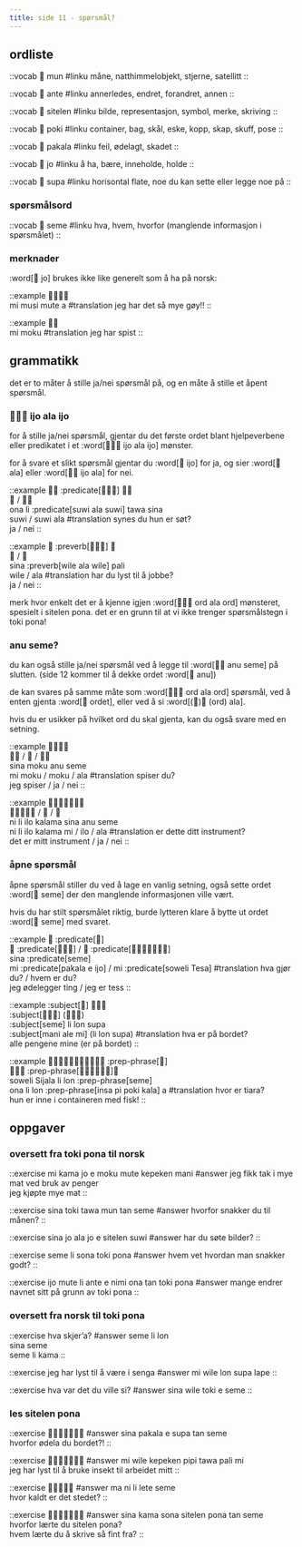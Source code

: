 ```yaml
---
title: side 11 - spørsmål? 
---
```

## ordliste

::vocab
󱤺 mun
#linku
måne, natthimmelobjekt, stjerne, satellitt
::

::vocab
󱤆 ante
#linku
annerledes, endret, forandret, annen
::

::vocab
󱥠 sitelen
#linku
bilde, representasjon, symbol, merke, skriving
::

::vocab
󱥓 poki
#linku
container, bag, skål, eske, kopp, skap, skuff, pose
::

::vocab
󱥈 pakala
#linku
feil, ødelagt, skadet
::

::vocab
󱤓 jo
#linku
å ha, bære, inneholde, holde
::

::vocab
󱥥 supa
#linku
horisontal flate, noe du kan sette eller legge noe på
::

### spørsmålsord

::vocab
󱥙 seme
#linku
hva, hvem, hvorfor (manglende informasjon i spørsmålet)
::

### merknader

:word[󱤓 jo] brukes ikke like generelt som å ha på norsk:

::example
󱤴󱤻󱤼󱤀 \
mi musi mute a
#translation
jeg har det så mye gøy!!
::

::example
󱤴󱤶 \
mi moku
#translation
jeg har spist
::

## grammatikk

det er to måter å stille ja/nei spørsmål på, og en måte å stille et åpent spørsmål.

### 󱤌󱤂󱤌 ijo ala ijo

for å stille ja/nei spørsmål, gjentar du det første ordet blant hjelpeverbene eller predikatet i et :word[󱤌󱤂󱤌 ijo ala ijo] mønster.

for å svare et slikt spørsmål gjentar du :word[󱤌 ijo] for ja, og sier :word[󱤂 ala] eller :word[󱤌󱤂 ijo ala] for nei. 

::example
󱥆󱤧 :predicate[󱥦󱤂󱥦] 󱥩󱥞 \
󱥦 / 󱥦󱤂 \
ona li :predicate[suwi ala suwi] tawa sina \
suwi / suwi ala
#translation
synes du hun er søt? \
ja / nei
::

::example
󱥞 :preverb[󱥷󱤂󱥷] 󱥉 \
󱥷 / 󱤂 \
sina :preverb[wile ala wile] pali \
wile / ala
#translation
har du lyst til å jobbe? \
ja / nei
::

merk hvor enkelt det er å kjenne igjen :word[󱤌󱤂󱤌 ord ala ord] mønsteret, spesielt i sitelen pona. det er en grunn til at vi ikke trenger spørsmålstegn i toki pona!

### anu seme?
du kan også stille ja/nei spørsmål ved å legge til :word[󱤇󱥙 anu seme] på slutten. (side 12 kommer til å dekke ordet :word[󱤇 anu])

de kan svares på samme måte som :word[󱤌󱤂󱤌 ord ala ord] spørsmål, ved å enten gjenta :word[󱤌 ordet], eller ved å si :word[(󱤌)󱤂 (ord) ala].

hvis du er usikker på hvilket ord du skal gjenta, kan du også svare med en setning. 

::example
󱥞󱤶󱤇󱥙 \
󱤴󱤶 / 󱤶 / 󱤶󱤂 \
sina moku anu seme \
mi moku / moku / ala
#translation
spiser du? \
jeg spiser / ja / nei
::

::example
󱥁󱤧󱤎󱤕󱥞󱤇󱥙 \
󱥁󱤧󱤎󱤕󱤴 / 󱤎 / 󱤂 \
ni li ilo kalama sina anu seme \
ni li ilo kalama mi / ilo / ala
#translation
er dette ditt instrument? \
det er mitt instrument / ja / nei
::

### åpne spørsmål

åpne spørsmål stiller du ved å lage en vanlig setning, også sette ordet :word[󱥙 seme] der den manglende informasjonen ville vært.

hvis du har stilt spørsmålet riktig, burde lytteren klare å bytte ut ordet :word[󱥙 seme] med svaret. 

::example
󱥞 :predicate[󱥙] \
󱤴 :predicate[󱥈󱤉󱤌] / 󱤴 :predicate[󱥢󱦐󱥧󱤉󱥦󱤈󱦑] \
sina :predicate[seme] \
mi :predicate[pakala e ijo] / mi :predicate[soweli Tesa]
#translation
hva gjør du? / hvem er du? \
jeg ødelegger ting / jeg er tess
::

::example
:subject[󱥙] 󱤧󱤬󱥥 \
:subject[󱤲󱤄󱤴] (󱤧󱤬󱥥) \
:subject[seme] li lon supa \
:subject[mani ale mi] (li lon supa)
#translation
hva er på bordet? \
alle pengene mine (er på bordet)
::

::example
󱥢󱦐󱥦󱤌󱤑󱤄󱤧󱤂󱦑󱤧󱤬 :prep-phrase[󱥙] \
󱥆󱤧󱤬 :prep-phrase[󱤏󱥍󱦗󱥓󱤔󱦘]󱤀 \
soweli Sijala li lon :prep-phrase[seme] \
ona li lon :prep-phrase[insa pi poki kala] a
#translation
hvor er tiara? \
hun er inne i containeren med fisk!
::

## oppgaver
### oversett fra toki pona til norsk 
::exercise
mi kama jo e moku mute kepeken mani
#answer
jeg fikk tak i mye mat ved bruk av penger \
jeg kjøpte mye mat
::

::exercise
sina toki tawa mun tan seme
#answer
hvorfor snakker du til månen?
::

::exercise
sina jo ala jo e sitelen suwi
#answer
har du søte bilder?
::

::exercise
seme li sona toki pona
#answer
hvem vet hvordan man snakker godt?
::

::exercise
ijo mute li ante e nimi ona tan toki pona
#answer
mange endrer navnet sitt på grunn av toki pona
::

### oversett fra norsk til toki pona
::exercise
hva skjer’a?
#answer
seme li lon \
sina seme \
seme li kama
::

::exercise
jeg har lyst til å være i senga
#answer
mi wile lon supa lape
::

::exercise
hva var det du ville si?
#answer
sina wile toki e seme
::

### les sitelen pona
::exercise
󱥞󱥈󱤉󱥥󱥧󱥙󱤀
#answer
sina pakala e supa tan seme \
hvorfor ødela du bordet?!
::

::exercise
󱤴󱥷󱤙󱥑󱥩󱥉󱤴
#answer
mi wile kepeken pipi tawa pali mi \
jeg har lyst til å bruke insekt til arbeidet mitt
::

::exercise
󱤰󱥁󱤧󱤦󱥙
#answer
ma ni li lete seme \
hvor kaldt er det stedet?
::

::exercise
󱥞󱤖󱥡󱥠󱥔󱥧󱥙
#answer
sina kama sona sitelen pona tan seme \
hvorfor lærte du sitelen pona? \
hvem lærte du å skrive så fint fra?
::